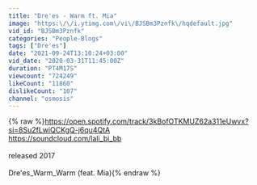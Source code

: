 ```yaml
---
title: "Dre'es - Warm ft. Mia"
image: "https:\/\/i.ytimg.com\/vi\/BJSBm3Pznfk\/hqdefault.jpg"
vid_id: "BJSBm3Pznfk"
categories: "People-Blogs"
tags: ["Dre'es"]
date: "2021-09-24T13:10:24+03:00"
vid_date: "2020-03-31T11:45:00Z"
duration: "PT4M17S"
viewcount: "724249"
likeCount: "11860"
dislikeCount: "107"
channel: "osmosis"
---
```

{% raw %}<a rel="nofollow" target="blank" href="https://open.spotify.com/track/3kBofOTKMUZ62a311eUwvx?si=8Su2fLwiQCKgQ-j6qu4QtA">https://open.spotify.com/track/3kBofOTKMUZ62a311eUwvx?si=8Su2fLwiQCKgQ-j6qu4QtA</a><br /><a rel="nofollow" target="blank" href="https://soundcloud.com/lali_bi_bb">https://soundcloud.com/lali_bi_bb</a><br /><br />released 2017<br /><br />Dre'es_Warm_Warm (feat. Mia){% endraw %}
